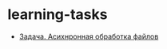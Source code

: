 # learning-tasks

- [Задача. Асихнронная обработка файлов](https://github.com/RavenVSS/learning-tasks/blob/main/task-1.md)
